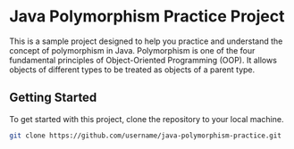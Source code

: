 # Java Polymorphism Practice Project

This is a sample project designed to help you practice and understand the concept of polymorphism in Java. Polymorphism is one of the four fundamental principles of Object-Oriented Programming (OOP). It allows objects of different types to be treated as objects of a parent type.

## Getting Started

To get started with this project, clone the repository to your local machine.

```bash
git clone https://github.com/username/java-polymorphism-practice.git